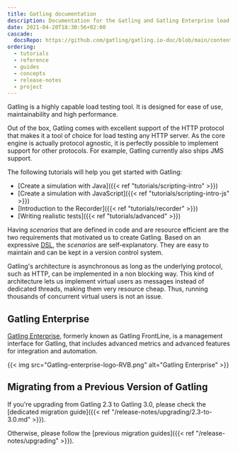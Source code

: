 ```yaml
---
title: Gatling documentation
description: Documentation for the Gatling and Gatling Enterprise load testing tools.
date: 2021-04-20T18:30:56+02:00
cascade:
  docsRepo: https://github.com/gatling/gatling.io-doc/blob/main/content
ordering:
  - tutorials
  - reference
  - guides
  - concepts
  - release-notes
  - project
---
```


Gatling is a highly capable load testing tool.
It is designed for ease of use, maintainability and high performance.

Out of the box, Gatling comes with excellent support of the HTTP protocol that makes it a tool of choice for load testing any HTTP server.
As the core engine is actually protocol agnostic, it is perfectly possible to implement support for other protocols.
For example, Gatling currently also ships JMS support.

The following tutorials will help you get started with Gatling:  

- [Create a simulation with Java]({{< ref "tutorials/scripting-intro" >}})  
- [Create a simulation with JavaScript]({{< ref "tutorials/scripting-intro-js" >}}) 
- [Introduction to the Recorder]({{< ref "tutorials/recorder" >}})  
- [Writing realistic tests]({{< ref "tutorials/advanced" >}})  

Having *scenarios* that are defined in code and are resource efficient are the two requirements that motivated us to create Gatling. Based on an expressive [DSL](http://en.wikipedia.org/wiki/Domain-specific_language), the *scenarios* are self-explanatory. They are easy to maintain and can be kept in a version control system.

Gatling's architecture is asynchronous as long as the underlying protocol, such as HTTP, can be implemented in a non blocking way. This kind of architecture lets us implement virtual users as messages instead of dedicated threads, making them very resource cheap. Thus, running thousands of concurrent virtual users is not an issue.

## Gatling Enterprise

[Gatling Enterprise](https://gatling.io/enterprise/), formerly known as Gatling FrontLine, is a management interface for Gatling, that includes advanced metrics and advanced features for integration and automation.

{{< img src="Gatling-enterprise-logo-RVB.png" alt="Gatling Enterprise" >}}

## Migrating from a Previous Version of Gatling

If you're upgrading from Gatling 2.3 to Gatling 3.0, please check the [dedicated migration guide]({{< ref "/release-notes/upgrading/2.3-to-3.0.md" >}}).

Otherwise, please follow the [previous migration guides]({{< ref "/release-notes/upgrading" >}}).
